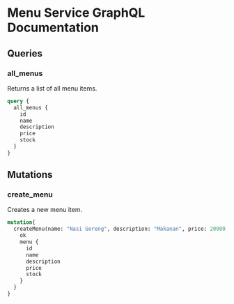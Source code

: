 # Menu Service GraphQL Documentation

## Queries

### all_menus
Returns a list of all menu items.

```graphql
query {
  all_menus {
    id
    name
    description
    price
    stock
  }
}
```

## Mutations

### create_menu
Creates a new menu item.

```graphql
mutation{
  createMenu(name: "Nasi Goreng", description: "Makanan", price: 20000, stock: 20) {
    ok
    menu {
      id
      name
      description
      price
      stock
    }
  }
}
